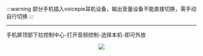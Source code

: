 :::warning
部分手机插入voicepie耳机设备，输出音量设备不能直接切换，需手动自行切换
:::

---

手机屏顶部下拉控制中心-打开音频控制-选择本机-即可外放

<p align = "center">    
<img  src="https://bu.dusays.com/2024/10/28/671efeac12543.png"  />
</p>

<!-- <BilibiliPlayer bvid="BV1nK4y1W7uN" /> -->

